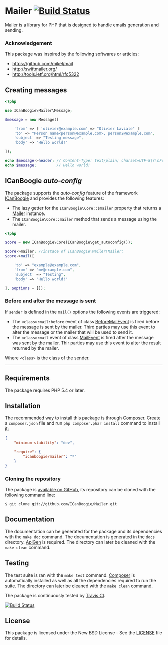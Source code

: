 # Mailer [![Build Status](https://travis-ci.org/ICanBoogie/Mailer.svg?branch=master)](https://travis-ci.org/ICanBoogie/Mailer)

Mailer is a library for PHP that is designed to handle emails generation and sending.





### Acknowledgement

This package was inspired by the following softwares or articles:

- <https://github.com/mikel/mail>
- <http://swiftmailer.org/>
- <http://tools.ietf.org/html/rfc5322>





## Creating messages

```php
<?php

use ICanBoogie\Mailer\Message;

$message = new Message([

	'from' => [ 'olivier@example.com' => "Olivier Laviale" ]
	'to' => "Person name<person@example.com>, person2@example.com",
	'subject' => "Testing message",
	'body' => "Hello world!"

]);

echo $message->header; // Content-Type: text/plain; charset=UTF-8\r\nFrom: Olivier Laviale <olivier@ex…
echo $message;         // Hello world!
```





## ICanBoogie _auto-config_

The package supports the _auto-config_ feature of the framework [ICanBoogie][] and provides the
following features:

- The lazy getter for the `ICanBoogie\Core::$mailer` property that returns a [Mailer][] instance.
- The `ICanBoogie\Core::mailer` method that sends a message using the mailer.

```php
<?php

$core = new ICanBoogie\Core(ICanBoogie\get_autoconfig());

$core->mailer; //instace of ICanBoogie\Mailer\Mailer;
$core->mail([

	'to' => "example@example.com",
	'from' => "me@example.com",
	'subject' => "Testing",
	'body' => "Hello world!"

], $options = []);
```




### Before and after the message is sent

If `sender` is defined in the `mail()` options the following events are triggered:

- The `<class>:mail:before` event of class [BeforeMailEvent][] is fired before the message
is sent by the mailer. Third parties may use this event to alter the message or the mailer that
will be used to send it.
- The `<class>:mail` event of class [MailEvent][] is fired after the message was sent by the
mailer. Thir parties may use this event to alter the result returned by the mailer.

Where `<class>` is the class of the sender.






----------





## Requirements

The package requires PHP 5.4 or later.





## Installation

The recommended way to install this package is through [Composer](http://getcomposer.org/).
Create a `composer.json` file and run `php composer.phar install` command to install it:

```json
{
	"minimum-stability": "dev",

	"require": {
		"icanboogie/mailer": "*"
	}
}
```






### Cloning the repository

The package is [available on GitHub](https://github.com/ICanBoogie/Mailer), its repository can be
cloned with the following command line:

	$ git clone git://github.com/ICanBoogie/Mailer.git





## Documentation

The documentation can be generated for the package and its dependencies with the `make doc`
command. The documentation is generated in the `docs` directory. [ApiGen](http://apigen.org/) is
required. The directory can later be cleaned with the `make clean` command.





## Testing

The test suite is ran with the `make test` command. [Composer](http://getcomposer.org/) is
automatically installed as well as all the dependencies required to run the suite.
The directory can later be cleaned with the `make clean` command.

The package is continuously tested by [Travis CI](http://about.travis-ci.org/).

[![Build Status](https://travis-ci.org/ICanBoogie/Mailer.svg?branch=master)](https://travis-ci.org/ICanBoogie/Mailer)





## License

This package is licensed under the New BSD License - See the [LICENSE](LICENSE) file for details.




[BeforeMailEvent]: http://icanboogie.org/docs/class-ICanBoogie.Mailer.BeforeMailEvent.html
[ICanBoogie]: http://icanboogie.org
[Mailer]: http://icanboogie.org/docs/class-ICanBoogie.Mailer.Mailer.html
[MailEvent]: http://icanboogie.org/docs/class-ICanBoogie.Mailer.MailEvent.html